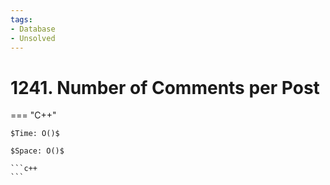 ```yaml
---
tags:
- Database
- Unsolved
---
```



# 1241. Number of Comments per Post

=== "C++"

    $Time: O()$

    $Space: O()$

    ```c++
    ```